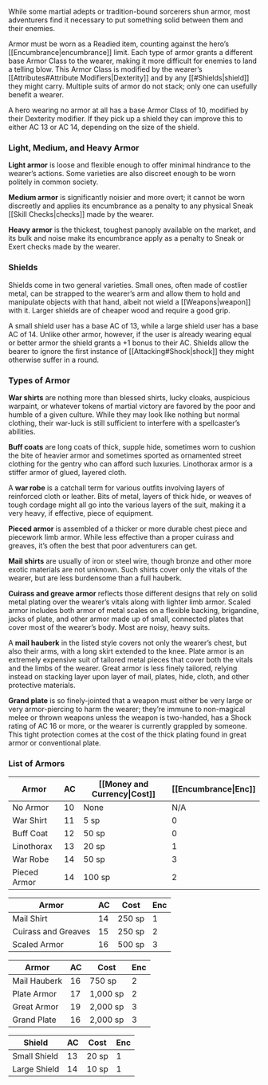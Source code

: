 While some martial adepts or tradition-bound sorcerers shun armor, most adventurers find it necessary to put something solid between them and their enemies. 

Armor must be worn as a Readied item, counting against the hero’s [[Encumbrance|encumbrance]] limit. Each type of armor grants a different base Armor Class to the wearer, making it more difficult for enemies to land a telling blow. This Armor Class is modified by the wearer’s [[Attributes#Attribute Modifiers|Dexterity]] and by any [[#Shields|shield]] they might carry. Multiple suits of armor do not stack; only one can usefully benefit a wearer.

A hero wearing no armor at all has a base Armor Class of 10, modified by their Dexterity modifier. If they pick up a shield they can improve this to either AC 13 or AC 14, depending on the size of the shield.
### Light, Medium, and Heavy Armor
**Light armor** is loose and flexible enough to offer minimal hindrance to the wearer’s actions. Some varieties are also discreet enough to be worn politely in common society. 

**Medium armor** is significantly noisier and more overt; it cannot be worn discreetly and applies its encumbrance as a penalty to any physical Sneak [[Skill Checks|checks]] made by the wearer. 

**Heavy armor** is the thickest, toughest panoply available on the market, and its bulk and noise make its encumbrance apply as a penalty to Sneak or Exert checks made by the wearer.
### Shields
Shields come in two general varieties. Small ones, often made of costlier metal, can be strapped to the wearer’s arm and allow them to hold and manipulate objects with that hand, albeit not wield a [[Weapons|weapon]] with it. Larger shields are of cheaper wood and require a good grip. 

A small shield user has a base AC of 13, while a large shield user has a base AC of 14. Unlike other armor, however, if the user is already wearing equal or better armor the shield grants a +1 bonus to their AC. Shields allow the bearer to ignore the first instance of [[Attacking#Shock|shock]] they might otherwise suffer in a round.
### Types of Armor
**War shirts** are nothing more than blessed shirts, lucky cloaks, auspicious warpaint, or whatever tokens of martial victory are favored by the poor and humble of a given culture. While they may look like nothing but normal clothing, their war-luck is still sufficient to interfere with a spellcaster’s abilities. 

**Buff coats** are long coats of thick, supple hide, sometimes worn to cushion the bite of heavier armor and sometimes sported as ornamented street clothing for the gentry who can afford such luxuries. Linothorax armor is a stiffer armor of glued, layered cloth. 

A **war robe** is a catchall term for various outfits involving layers of reinforced cloth or leather. Bits of metal, layers of thick hide, or weaves of tough cordage might all go into the various layers of the suit, making it a very heavy, if effective, piece of equipment. 

**Pieced armor** is assembled of a thicker or more durable chest piece and piecework limb armor. While less effective than a proper cuirass and greaves, it’s often the best that poor adventurers can get. 

**Mail shirts** are usually of iron or steel wire, though bronze and other more exotic materials are not unknown. Such shirts cover only the vitals of the wearer, but are less burdensome than a full hauberk.

**Cuirass and greave armor** reflects those different designs that rely on solid metal plating over the wearer’s vitals along with lighter limb armor. Scaled armor includes both armor of metal scales on a flexible backing, brigandine, jacks of plate, and other armor made up of small, connected plates that cover most of the wearer’s body. Most are noisy, heavy suits. 

A **mail hauberk** in the listed style covers not only the wearer’s chest, but also their arms, with a long skirt extended to the knee. Plate armor is an extremely expensive suit of tailored metal pieces that cover both the vitals and the limbs of the wearer. Great armor is less finely tailored, relying instead on stacking layer upon layer of mail, plates, hide, cloth, and other protective materials.

**Grand plate** is so finely-jointed that a weapon must either be very large or very armor-piercing to harm the wearer; they’re immune to non-magical melee or thrown weapons unless the weapon is two-handed, has a Shock rating of AC 16 or more, or the wearer is currently grappled by someone. This tight protection comes at the cost of the thick plating found in great armor or conventional plate.
### List of Armors
| Armor        | AC  | [[Money and Currency\|Cost]] | [[Encumbrance\|Enc]] |
| ------------ | --- | ---------------------------- | -------------------- |
| No Armor     | 10  | None                         | N/A                  |
| War Shirt    | 11  | 5 sp                         | 0                    |
| Buff Coat    | 12  | 50 sp                        | 0                    |
| Linothorax   | 13  | 20 sp                        | 1                    |
| War Robe     | 14  | 50 sp                        | 3                    |
| Pieced Armor | 14  | 100 sp                       | 2                    |

| Armor             | AC | Cost   | Enc |
| ----------------- | -- | ------ | --- |
| Mail Shirt        | 14 | 250 sp | 1   |
| Cuirass and Greaves| 15 | 250 sp | 2   |
| Scaled Armor      | 16 | 500 sp | 3   |

| Armor         | AC | Cost    | Enc |
| ------------- | -- | ------- | --- |
| Mail Hauberk  | 16 | 750 sp  | 2   |
| Plate Armor   | 17 | 1,000 sp| 2   |
| Great Armor   | 19 | 2,000 sp| 3   |
| Grand Plate   | 16 | 2,000 sp| 3   |

| Shield        | AC | Cost   | Enc |
| ------------- | -- | ------ | --- |
| Small Shield  | 13 | 20 sp  | 1   |
| Large Shield  | 14 | 10 sp  | 1   |